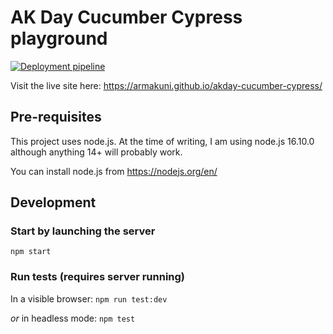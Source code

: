 # AK Day Cucumber Cypress playground

[![Deployment pipeline](https://github.com/armakuni/akday-cucumber-cypress/actions/workflows/main.yml/badge.svg)](https://github.com/armakuni/akday-cucumber-cypress/actions/workflows/main.yml)

Visit the live site here: https://armakuni.github.io/akday-cucumber-cypress/

## Pre-requisites

This project uses node.js. At the time of writing, I am using node.js 16.10.0 although anything 14+ will probably work.

You can install node.js from https://nodejs.org/en/

## Development

### Start by launching the server

`npm start`

### Run tests (requires server running)

In a visible browser: `npm run test:dev`

_or_ in headless mode: `npm test`

